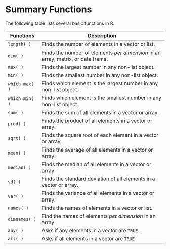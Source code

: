 # Summary Functions

The following table lists several basic functions in R.

Functions | Description
-------- | --------
````length( )```` | Finds the number of elements in a vector or list.
````dim( )```` | Finds the number of elements *per dimension* in an array, matrix, or data.frame.
````max( )```` | Finds the largest number in any non-list object.
````min( )```` | Finds the smallest number in any non-list object.
````which.max( )```` | Finds which element is the largest number in any non-list object.
````which.min( )```` | Finds which element is the smallest number in any non-list object.
````sum( )```` | Finds the sum of all elements in a vector or array.
````prod( )```` | Finds the product of all elements in a vector or array.
````sqrt( )```` | Finds the square root of each element in a vector or array.
````mean( )```` | Finds the average of all elements in a vector or array.
````median( )```` | Finds the median of all elements in a vector or array
````sd( )```` | Finds the standard deviation of all elements in a vector or array.
````var( )```` | Finds the variance of all elements in a vector or array.
````names( )```` | Finds the names of elements in a vector or list.
````dimnames( )```` | Find the names of elements *per dimension* in an array.
````any( )```` | Asks if any elements in a vector are ````TRUE````.
````all( )```` | Asks if all elements in a vector are ````TRUE````
